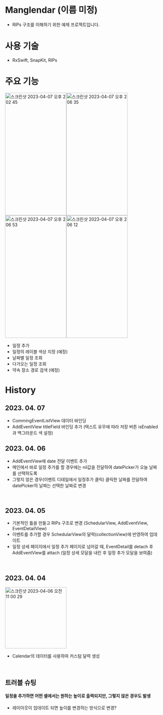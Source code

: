 # Manglendar (이름 미정)
 - RIPs 구조를 이해하기 위한 예제 프로젝트입니다.
 
# 사용 기술
 - RxSwift, SnapKit, RIPs

# 주요 기능
<img width="200" height="400" alt="스크린샷 2023-04-07 오후 2 02 45" src="https://user-images.githubusercontent.com/44960073/230545071-25375c9a-ebb2-4ba6-bda3-f8127012f1d9.png"><img width="200" height="400" alt="스크린샷 2023-04-07 오후 2 06 35" src="https://user-images.githubusercontent.com/44960073/230545076-9cbf674e-8a7c-4d21-9d9c-75c5f04dfc97.png"><img width="200" height="400" alt="스크린샷 2023-04-07 오후 2 06 53" src="https://user-images.githubusercontent.com/44960073/230545081-8ffdf805-5351-40a0-8914-e9b50c9735ae.png"><img width="200" height="400" alt="스크린샷 2023-04-07 오후 2 06 12" src="https://user-images.githubusercontent.com/44960073/230545084-d36d06ad-045e-485d-9faa-1084dfa26100.png">


 - 일정 추가
 - 일정의 레이블 색상 지정 (예정)
 - 날짜별 일정 조회
 - 다가오는 일정 조회
 - 약속 장소 경로 검색 (예정)

# History

## 2023. 04. 07
 - CommingEventListView 데이터 바인딩
 - AddEventView titleField 바인딩 추가 (텍스트 유무에 따라 저장 버튼 isEnabled과 백그라운드 색 설정) 

## 2023. 04. 06
- AddEventView에 date 전달 이벤트 추가
- 메인에서 바로 일정 추가를 할 경우에는 nil값을 전달하여 datePicker가 오늘 날짜를 선택하도록
- 그렇지 않은 경우(이벤트 디테일에서 일정추가 클릭) 클릭한 날짜를 전달하여 datePicker의 날짜는 선택한 날짜로 변경
 <br/>
 
## 2023. 04. 05
- 기본적인 틀을 만들고 RIPs 구조로 변경 (SchedularView, AddEventView, EventDetailView)
- 이벤트를 추가할 경우 SchedularView의 달력(collectionView)에 반영하여 업데이트
- 일정 상세 페이지에서 일정 추가 페이지로 넘어갈 때, EventDetail를 detach 후 AddEventView를 attach (일정 상세 모달을 내린 후 일정 추가 모달을 보여줌)
<br/>

## 2023. 04. 04
<img width="200" alt="스크린샷 2023-04-06 오전 11 00 29" src="https://user-images.githubusercontent.com/44960073/230253622-6be1bc60-6d52-4efc-bc20-bbac8dbd3a57.png">

- Calendar의 데이터를 사용하여 커스텀 달력 생성
<br/>

## 트러블 슈팅
 #### 일정을 추가하면 어떤 셀에서는 원하는 높이로 출력되지만, 그렇지 않은 경우도 발생
 - 레이아웃이 업데이트 되면 높이를 변경하는 방식으로 변경?
